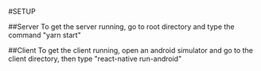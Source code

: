 #SETUP

##Server
To get the server running, go to root directory and type the command "yarn start"

##Client
To get the client running, open an android simulator and go to the client directory, then type "react-native run-android"